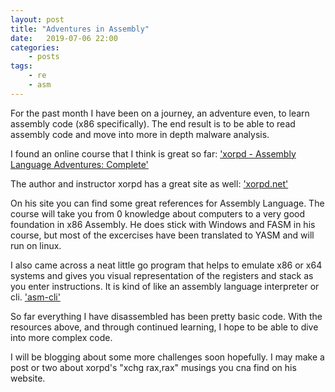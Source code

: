 ```yaml
---
layout: post
title: "Adventures in Assembly"
date:	2019-07-06 22:00
categories:
    - posts
tags:
    - re
    - asm
---
```


For the past month I have been on a journey, an adventure even, to learn assembly code (x86 specifically).
The end result is to be able to read assembly code and move into more in depth malware analysis.

I found an online course that I think is great so far:
['xorpd - Assembly Language Adventures: Complete'](https://www.udemy.com/x86-asm-foundations/?couponCode=xorpd_website_20)

The author and instructor xorpd has a great site as well:
['xorpd.net'](https://www.xorpd.net/)

On his site you can find some great references for Assembly Language.
The course will take you from 0 knowledge about computers to a very good foundation in x86 Assembly.
He does stick with Windows and FASM in his course, but most of the excercises have been translated to YASM and will run on linux.

I also came across a neat little go program that helps to emulate x86 or x64 systems and gives you visual representation of the registers and stack as you enter instructions.
It is kind of like an assembly language interpreter or cli.
['asm-cli'](https://github.com/cch123/asm-cli)

<script id="asciicast-sIksRB2w7zWKa17ruIkqVjOyI" src="https://asciinema.org/a/sIksRB2w7zWKa17ruIkqVjOyI.js" async></script>

So far everything I have disassembled has been pretty basic code.
With the resources above, and through continued learning, I hope to be able to dive into more complex code.

I will be blogging about some more challenges soon hopefully.
I may make a post or two about xorpd's "xchg rax,rax" musings you cna find on his website.